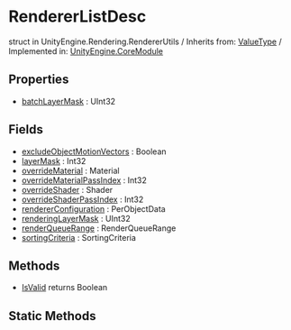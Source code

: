 # RendererListDesc
struct in UnityEngine.Rendering.RendererUtils
 / Inherits from: <a href="https://docs.unity3d.com/6000.0/Documentation/ScriptReference/ValueType.html">ValueType</a> / Implemented in: <a href="https://docs.unity3d.com/6000.0/Documentation/ScriptReference/UnityEngine.CoreModule.html">UnityEngine.CoreModule</a>

## Properties
- <a href="https://docs.unity3d.com/6000.0/Documentation/ScriptReference/RendererListDesc-batchLayerMask.html">batchLayerMask</a> : UInt32

## Fields
- <a href="https://docs.unity3d.com/6000.0/Documentation/ScriptReference/RendererListDesc-excludeObjectMotionVectors.html">excludeObjectMotionVectors</a> : Boolean
- <a href="https://docs.unity3d.com/6000.0/Documentation/ScriptReference/RendererListDesc-layerMask.html">layerMask</a> : Int32
- <a href="https://docs.unity3d.com/6000.0/Documentation/ScriptReference/RendererListDesc-overrideMaterial.html">overrideMaterial</a> : Material
- <a href="https://docs.unity3d.com/6000.0/Documentation/ScriptReference/RendererListDesc-overrideMaterialPassIndex.html">overrideMaterialPassIndex</a> : Int32
- <a href="https://docs.unity3d.com/6000.0/Documentation/ScriptReference/RendererListDesc-overrideShader.html">overrideShader</a> : Shader
- <a href="https://docs.unity3d.com/6000.0/Documentation/ScriptReference/RendererListDesc-overrideShaderPassIndex.html">overrideShaderPassIndex</a> : Int32
- <a href="https://docs.unity3d.com/6000.0/Documentation/ScriptReference/RendererListDesc-rendererConfiguration.html">rendererConfiguration</a> : PerObjectData
- <a href="https://docs.unity3d.com/6000.0/Documentation/ScriptReference/RendererListDesc-renderingLayerMask.html">renderingLayerMask</a> : UInt32
- <a href="https://docs.unity3d.com/6000.0/Documentation/ScriptReference/RendererListDesc-renderQueueRange.html">renderQueueRange</a> : RenderQueueRange
- <a href="https://docs.unity3d.com/6000.0/Documentation/ScriptReference/RendererListDesc-sortingCriteria.html">sortingCriteria</a> : SortingCriteria

## Methods
- <a href="https://docs.unity3d.com/6000.0/Documentation/ScriptReference/RendererListDesc.IsValid.html">IsValid</a> returns Boolean

## Static Methods
